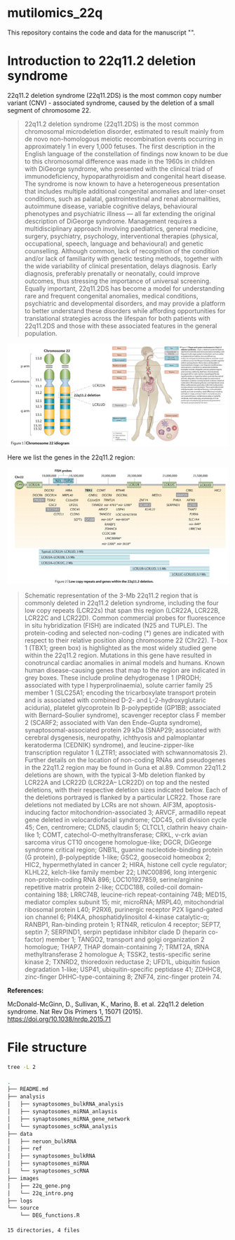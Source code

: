 # mutilomics_22q

This repository contains the code and data for the manuscript "".

# Introduction to 22q11.2 deletion syndrome




22q11.2 deletion syndrome (22q11.2DS) is the most common copy number variant (CNV) - associated syndrome, caused by the deletion of a small segment of chromosome 22.

> 22q11.2 deletion syndrome (22q11.2DS) is the most common chromosomal microdeletion disorder, estimated to result mainly from de novo non-homologous meiotic recombination events occurring in approximately 1 in every 1,000 fetuses. The first description in the English language of the constellation of findings now known to be due to this chromosomal difference was made in the 1960s in children with DiGeorge syndrome, who presented with the clinical triad of immunodeficiency, hypoparathyroidism and congenital heart disease. The syndrome is now known to have a heterogeneous presentation that includes multiple additional congenital anomalies and later-onset conditions, such as palatal, gastrointestinal and renal abnormalities, autoimmune disease, variable cognitive delays, behavioural phenotypes and psychiatric illness — all far extending the original description of DiGeorge syndrome. Management requires a multidisciplinary approach involving paediatrics, general medicine, surgery, psychiatry, psychology, interventional therapies (physical, occupational, speech, language and behavioural) and genetic counselling. Although common, lack of recognition of the condition and/or lack of familiarity with genetic testing methods, together with the wide variability of clinical presentation, delays diagnosis. Early diagnosis, preferably prenatally or neonatally, could improve outcomes, thus stressing the importance of universal screening. Equally important, 22q11.2DS has become a model for understanding rare and frequent congenital anomalies, medical conditions, psychiatric and developmental disorders, and may provide a platform to better understand these disorders while affording opportunities for translational strategies across the lifespan for both patients with 22q11.2DS and those with these associated features in the general population.
>
> 
![22q region gene](./images/22q_intro.png)


Here we list the genes in the 22q11.2 region:


![22q region gene](./images/22q_gene.png)
> Schematic representation of the 3-Mb 22q11.2 region that is commonly deleted in 22q11.2 deletion syndrome, including the four low copy repeats (LCR22s) that span this region (LCR22A, LCR22B, LCR22C and LCR22D). Common commercial probes for fluorescence in situ hybridization (FISH) are indicated (N25 and TUPLE). The protein-coding and selected non-coding (*) genes are indicated with respect to their relative position along chromosome 22 (Chr22). T-box 1 (TBX1; green box) is highlighted as the most widely studied gene within the 22q11.2 region. Mutations in this gene have resulted in conotruncal cardiac anomalies in animal models and humans. Known human disease-causing genes that map to the region are indicated in grey boxes. These include proline dehydrogenase 1 (PRODH; associated with type I hyperprolinaemia), solute carrier family 25 member 1 (SLC25A1; encoding the tricarboxylate transport protein and is associated with combined D-2- and L-2-hydroxyglutaric aciduria), platelet glycoprotein Ib β-polypeptide (GP1BB; associated with Bernard–Soulier syndrome), scavenger receptor class F member 2 (SCARF2; associated with Van den Ende–Gupta syndrome), synaptosomal-associated protein 29 kDa (SNAP29; associated with cerebral dysgenesis, neuropathy, ichthyosis and palmoplantar keratoderma (CEDNIK) syndrome), and leucine-zipper-like transcription regulator 1 (LZTR1; associated with schwannomatosis 2). Further details on the location of non-coding RNAs and pseudogenes in the 22q11.2 region may be found in Guna et al.89. Common 22q11.2 deletions are shown, with the typical 3-Mb deletion flanked by LCR22A and LCR22D (LCR22A– LCR22D) on top and the nested deletions, with their respective deletion sizes indicated below. Each of the deletions portrayed is flanked by a particular LCR22. Those rare deletions not mediated by LCRs are not shown. AIF3M, apoptosis-inducing factor mitochondrion-associated 3; ARVCF, armadillo repeat gene deleted in velocardiofacial syndrome; CDC45, cell division cycle 45; Cen, centromere; CLDN5, claudin 5; CLTCL1, clathrin heavy chain-like 1; COMT, catechol-O-methyltransferase; CRKL, v-crk avian sarcoma virus CT10 oncogene homologue-like; DGCR, DiGeorge syndrome critical region; GNB1L, guanine nucleotide-binding protein (G protein), β-polypeptide 1-like; GSC2, goosecoid homeobox 2; HIC2, hypermethylated in cancer 2; HIRA, histone cell cycle regulator; KLHL22, kelch-like family member 22; LINC00896, long intergenic non-protein-coding RNA 896; LOC101927859, serine/arginine repetitive matrix protein 2-like; CCDC188, coiled-coil domain-containing 188; LRRC74B, leucine-rich repeat-containing 74B; MED15, mediator complex subunit 15; mir, microRNA; MRPL40, mitochondrial ribosomal protein L40; P2RX6, purinergic receptor P2X ligand-gated ion channel 6; PI4KA, phosphatidylinositol 4-kinase catalytic-α; RANBP1, Ran-binding protein 1; RTN4R, reticulon 4 receptor; SEPT7, septin 7; SERPIND1, serpin peptidase inhibitor clade D (heparin co-factor) member 1; TANGO2, transport and golgi organization 2 homologue; THAP7, THAP domain-containing 7; TRMT2A, tRNA methyltransferase 2 homologue A; TSSK2, testis-specific serine kinase 2; TXNRD2, thioredoxin reductase 2; UFD1L, ubiquitin fusion degradation 1-like; USP41, ubiquitin-specific peptidase 41; ZDHHC8, zinc-finger DHHC-type-containing 8; ZNF74, zinc-finger protein 74.


**References:**

McDonald-McGinn, D., Sullivan, K., Marino, B. et al. 22q11.2 deletion syndrome. Nat Rev Dis Primers 1, 15071 (2015). https://doi.org/10.1038/nrdp.2015.71




# File structure
```bash
tree -L 2

.
├── README.md
├── analysis
│   ├── synaptosomes_bulkRNA_analysis
│   ├── synaptosomes_miRNA_anlaysis
│   ├── synaptosomes_miRNA_gene_network
│   └── synaptosomes_scRNA_analysis
├── data
│   ├── neruon_bulkRNA
│   ├── ref
│   ├── synaptosomes_bulkRNA
│   ├── synaptosomes_miRNA
│   └── synaptosomes_scRNA
├── images
│   ├── 22q_gene.png
│   └── 22q_intro.png
├── logs
└── source
    └── DEG_functions.R

15 directories, 4 files
```

